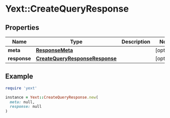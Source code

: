 # Yext::CreateQueryResponse

## Properties

| Name | Type | Description | Notes |
| ---- | ---- | ----------- | ----- |
| **meta** | [**ResponseMeta**](ResponseMeta.md) |  | [optional] |
| **response** | [**CreateQueryResponseResponse**](CreateQueryResponseResponse.md) |  | [optional] |

## Example

```ruby
require 'yext'

instance = Yext::CreateQueryResponse.new(
  meta: null,
  response: null
)
```

